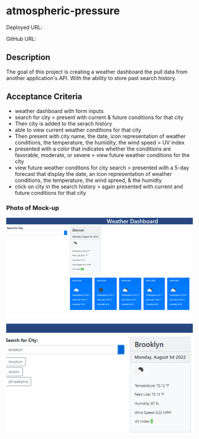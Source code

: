 # atmospheric-pressure

Deployed URL:

GitHub URL:

## Description

The goal of this project is creating a weather dashboard the pull data from another application's API. With the ability to  store past search history.

## Acceptance Criteria

- weather dashboard with form inputs
- search for city > present with current & future conditions for that city
- Then city is added to the serach history
- able to view current weather conditions for that city
- Then present with city name, the date, icon representation of weather conditions, the temperature, the humidity, the wind speed > UV index
- presented with a color that indicates whether the conditions are favorable, moderate, or severe > view future weather conditions for the city
- view future weather conditons for city search > presented with a 5-day forecast that display the date, an icon representation of weather conditions, the temperature, the wind spreed, & the humidty
- click on city in the search history > again presented with current and future conditions for that city

### Photo of Mock-up
![alt text](assets/image/overall.png)

![alt text](assets/image/history.png)